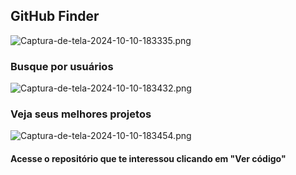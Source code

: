 ## GitHub Finder

![Captura-de-tela-2024-10-10-183335.png](https://i.postimg.cc/YChnk7nY/Captura-de-tela-2024-10-10-183335.png)

### Busque por usuários

![Captura-de-tela-2024-10-10-183432.png](https://i.postimg.cc/2SbwMwyx/Captura-de-tela-2024-10-10-183432.png)

### Veja seus melhores projetos

![Captura-de-tela-2024-10-10-183454.png](https://i.postimg.cc/HkywBkvZ/Captura-de-tela-2024-10-10-183454.png)

#### Acesse o repositório que te interessou clicando em "Ver código"
